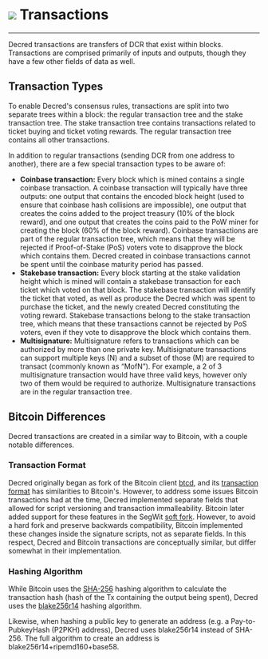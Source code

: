 # <img class="dcr-icon" src="/img/dcr-icons/Transactions.svg" /> Transactions

---

Decred transactions are transfers of DCR that exist within blocks. Transactions are comprised primarily of inputs and outputs, though they have a few other fields of data as well.

## Transaction Types

To enable Decred's consensus rules, transactions are split into two separate trees within a block: the regular transaction tree and the stake transaction tree. The stake transaction tree contains transactions related to ticket buying and ticket voting rewards. The regular transaction tree contains all other transactions.

In addition to regular transactions (sending DCR from one address to another), there are a few special transaction types to be aware of:

* **Coinbase transaction:** Every block which is mined contains a single coinbase transaction. A coinbase transaction will typically have three outputs: one output that contains the encoded block height (used to ensure that coinbase hash collisions are impossible), one output that creates the coins added to the project treasury (10% of the block reward), and one output that creates the coins paid to the PoW miner for creating the block (60% of the block reward). Coinbase transactions are part of the regular transaction tree, which means that they will be rejected if Proof-of-Stake (PoS) voters vote to disapprove the block which contains them. Decred created in coinbase transactions cannot be spent until the coinbase maturity period has passed.
* **Stakebase transaction:** Every block starting at the stake validation height which is mined will contain a stakebase transaction for each ticket which voted on that block. The stakebase transaction will identify the ticket that voted, as well as produce the Decred which was spent to purchase the ticket, and the newly created Decred constituting the voting reward. Stakebase transactions belong to the stake transaction tree, which means that these transactions cannot be rejected by PoS voters, even if they vote to disapprove the block which contains them.
* **Multisignature:** Multisignature refers to transactions which can be authorized by more than one private key. Multisignature transactions can support multiple keys (N) and a subset of those (M) are required to transact (commonly known as “MofN”). For example, a 2 of 3 multisignature transaction would have three valid keys, however only two of them would be required to authorize. Multisignature transactions are in the regular transaction tree.

## Bitcoin Differences

Decred transactions are created in a similar way to Bitcoin, with a couple notable differences.

### Transaction Format

Decred originally began as fork of the Bitcoin client [btcd](https://github.com/btcsuite/btcd),
and its [transaction format](transaction-format.md) has similarities to Bitcoin's.
However, to address some issues Bitcoin transactions had at the time,
Decred implemented separate fields that allowed for script versioning and transaction immalleability.
Bitcoin later added support for these features in the SegWit [soft fork](https://en.wikipedia.org/wiki/SegWit). However, to avoid a hard fork and preserve backwards compatibility,
Bitcoin implemented these changes inside the signature scripts, not as separate fields.
In this respect, Decred and Bitcoin transactions are conceptually similar,
but differ somewhat in their implementation.

### Hashing Algorithm

While Bitcoin uses the [SHA-256](https://en.bitcoinwiki.org/wiki/SHA-256) hashing algorithm to calculate the transaction hash (hash of the Tx containing the output being spent), Decred uses the [blake256r14](https://docs.decred.org/research/blake-256-hash-function/) hashing algorithm. 

Likewise, when hashing a public key to generate an address (e.g. a Pay-to-PubkeyHash (P2PKH) address), Decred uses blake256r14 instead of SHA-256. The full algorithm to create an address is blake256r14+ripemd160+base58.









